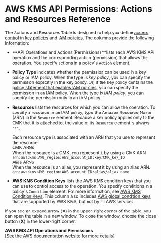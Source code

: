 # AWS KMS API Permissions: Actions and Resources Reference<a name="kms-api-permissions-reference"></a>

The Actions and Resources Table is designed to help you define [access control](control-access.md#authorization) in [key policies](key-policies.md) and [IAM policies](iam-policies.md)\. The columns provide the following information:
+ **API Operations and Actions \(Permissions\) **lists each AWS KMS API operation and the corresponding action \(permission\) that allows the operation\. You specify actions in a policy's `Action` element\. 
+ **Policy Type** indicates whether the permission can be used in a key policy or IAM policy\. When the type is *key policy*, you can specify the permission explicitly in the key policy\. Or, if the key policy contains the [policy statement that enables IAM policies](key-policies.md#key-policy-default-allow-root-enable-iam), you can specify the permission in an IAM policy\. When the type is *IAM policy*, you can specify the permission only in an IAM policy\.
+ **Resources** lists the resources for which you can allow the operation\. To specify a resource in an IAM policy, type the Amazon Resource Name \(ARN\) in the `Resource` element\. Because a key policy applies only to the CMK that it is attached to, the value of its `Resource` element is always `"*"`\. 

  Each resource type is associated with an ARN that you use to represent the resource\.  
CMK ARNs  
When the resource is a CMK, you represent it by using a CMK ARN\.  
`arn:aws:kms:AWS_region:AWS_account_ID:key/CMK_key_ID`  
Alias ARNs  
When the resource is an alias, you represent it by using an alias ARN\.  
`arn:aws:kms:AWS_region:AWS_account_ID:alias/alias_name`
+ **AWS KMS Condition Keys** lists the AWS KMS condition keys that you can use to control access to the operation\. You specify conditions in a policy's `Condition` element\. For more information, see [AWS KMS Condition Keys](policy-conditions.md#conditions-kms)\. This column also includes [AWS global condition keys](https://docs.aws.amazon.com/IAM/latest/UserGuide/reference_policies_condition-keys.html) that are supported by AWS KMS, but not by all AWS services\.

If you see an expand arrow \(**↗**\) in the upper\-right corner of the table, you can open the table in a new window\. To close the window, choose the close button \(**X**\) in the lower\-right corner\.


**AWS KMS API Operations and Permissions**  
<a name="kms-api-permissions-reference-table"></a>[\[See the AWS documentation website for more details\]](http://docs.aws.amazon.com/kms/latest/developerguide/kms-api-permissions-reference.html)